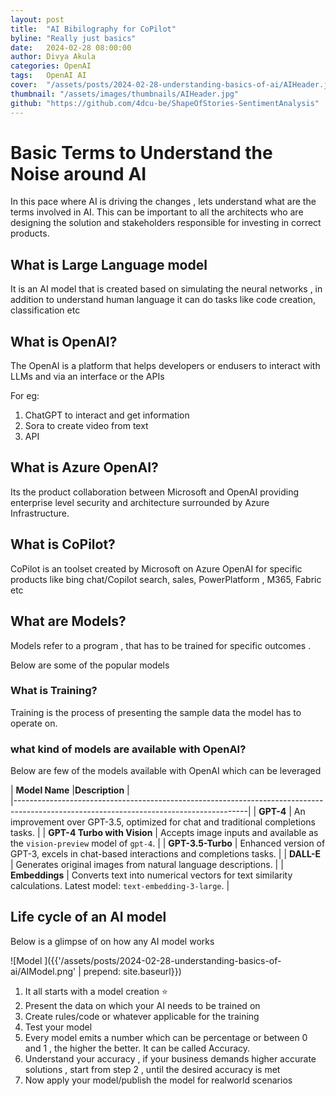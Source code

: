```yaml
---
layout: post
title:  "AI Bibilography for CoPilot"
byline: "Really just basics"
date:   2024-02-28 08:00:00
author: Divya Akula
categories: OpenAI
tags:	OpenAI AI
cover:  "/assets/posts/2024-02-28-understanding-basics-of-ai/AIHeader.jpeg"
thumbnail: "/assets/images/thumbnails/AIHeader.jpg"
github: "https://github.com/4dcu-be/ShapeOfStories-SentimentAnalysis"
---
```


# Basic Terms to Understand the Noise around AI

In this pace where AI is driving the changes , lets understand what are the terms involved in AI. This can be important to all the architects who are designing the solution and stakeholders responsible for investing in correct products. 

## What is  Large Language model

It is an AI model that is created based on simulating the neural networks , in addition to understand human language it can do tasks like code creation, classification etc

## What is OpenAI?

The OpenAI is a platform that helps developers or endusers to interact with LLMs and via an interface or the APIs

For eg:

1. ChatGPT to interact and get information
2. Sora to create video from text
3. API

## What is Azure OpenAI?

Its the product collaboration between Microsoft and OpenAI providing enterprise level security and architecture surrounded by Azure Infrastructure.

## What is CoPilot?

CoPilot is an toolset created by Microsoft on Azure OpenAI for specific products like bing chat/Copilot search, sales, PowerPlatform , M365, Fabric etc

## What are Models?

Models refer to a program , that has to be trained for specific outcomes .

Below are some of the popular models

### What is Training?

Training is the process of presenting the sample data the model has to operate on.

### what kind of models are available with OpenAI?

Below are few of the models available with OpenAI which can be leveraged

| **Model Name**    |**Description**                                                                                        |       
|----------------------------------------------------------------------------------------------------------------------------------------|
| **GPT-4**                     | An improvement over GPT-3.5, optimized for chat and traditional completions tasks.                    |
| **GPT-4 Turbo with Vision**   | Accepts image inputs and available as the `vision-preview` model of `gpt-4`.                            |
| **GPT-3.5-Turbo**             | Enhanced version of GPT-3, excels in chat-based interactions and completions tasks.                      |
| **DALL-E**                    | Generates original images from natural language descriptions.                                            |
| **Embeddings**                | Converts text into numerical vectors for text similarity calculations. Latest model: `text-embedding-3-large`. |

## Life cycle of an AI model

Below is a glimpse of on how any AI model works

![Model ]({{'/assets/posts/2024-02-28-understanding-basics-of-ai/AIModel.png' | prepend: site.baseurl}})

1. It all starts with a model creation :star:
2. Present the data on which your AI needs to be trained on
3. Create rules/code or whatever applicable for the training
4. Test your model
5. Every model emits a number which can be percentage or between 0 and 1 , the higher the better. It can be called Accuracy.
6. Understand your accuracy , if your business demands higher accurate solutions , start from step 2 , until the desired accuracy is met
7. Now apply your model/publish the model for realworld scenarios
